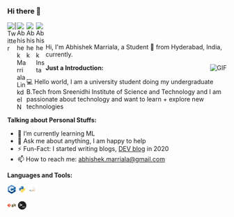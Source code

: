 ### Hi there 👋

<!--
**thecoderxman/thecoderxman** is a ✨ _special_ ✨ repository because its `README.md` (this file) appears on your GitHub profile.

Here are some ideas to get you started:

- 🔭 I’m currently working on ...
- 🌱 I’m currently learning ...
- 👯 I’m looking to collaborate on ...
- 🤔 I’m looking for help with ...
- 💬 Ask me about ...
- 📫 How to reach me: ...
- 😄 Pronouns: ...
- ⚡ Fun fact: ...
-->



<a href="https://twitter.com/thecoderxman">
<img align="left" alt=" | Twitter" width="22px" src="https://cdn.jsdelivr.net/npm/simple-icons@v3/icons/twitter.svg" />
</a>
<a href="https://www.linkedin.com/in/abhishek-marriala/">
<img align="left" alt="Abhishek Marriala  LinkdeIN" width="22px" src="https://cdn.jsdelivr.net/npm/simple-icons@v3/icons/linkedin.svg" />
</a>
<a href="https://t.me/">
<img align="left" alt="Abhishek" width="22px" src="https://cdn.jsdelivr.net/npm/simple-icons@v3/icons/telegram.svg" />
</a>
<a href="https://www.instagram.com/abhishek5460/">
<img align="left" alt="Abhishek Insta" width="22px" src="https://cdn.jsdelivr.net/npm/simple-icons@v3/icons/instagram.svg" />
</a>


<br >
<br />


Hi, I'm Abhishek Marriala, a Student 🚀 from Hyderabad, India, currently.

<img align="right" alt="GIF" src="https://media.giphy.com/media/836HiJc7pgzy8iNXCn/giphy.gif" />

**Just a Introduction:**

💻 Hello world, I am a university student doing my undergraduate B.Tech from Sreenidhi Institute of Science and Technology and I am passionate about technology and want to learn + explore new technologies

**Talking about Personal Stuffs:**

- 🌱 I’m currently learning ML 
- 💬 Ask me about anything, I am happy to help
- ⚡️ Fun-Fact: I started writing blogs, [DEV blog](https://dev.to/priyankaprasad) in 2020
- 📫 How to reach me: abhishek.marriala@gmail.com
<!-- - 📝[Resume] -->

**Languages and Tools:**

<!-- <code><img height="20" src="https://raw.githubusercontent.com/github/explore/5c058a388828bb5fde0bcafd4bc867b5bb3f26f3/topics/graphql/graphql.png"></code> -->
<code><img height="20" src="https://raw.githubusercontent.com/github/explore/80688e429a7d4ef2fca1e82350fe8e3517d3494d/topics/cpp/cpp.png"></code>
<code><img height="20" src="https://raw.githubusercontent.com/github/explore/80688e429a7d4ef2fca1e82350fe8e3517d3494d/topics/python/python.png"></code>
<code><img height="20" src="https://raw.githubusercontent.com/github/explore/80688e429a7d4ef2fca1e82350fe8e3517d3494d/topics/mysql/mysql.png"></code>
<!-- <code><img height="20" src="https://raw.githubusercontent.com/github/explore/80688e429a7d4ef2fca1e82350fe8e3517d3494d/topics/firebase/firebase.png"></code> -->
<code><img height="20" src="https://raw.githubusercontent.com/github/explore/80688e429a7d4ef2fca1e82350fe8e3517d3494d/topics/git/git.png"></code>
<code><img height="20" src="https://raw.githubusercontent.com/github/explore/80688e429a7d4ef2fca1e82350fe8e3517d3494d/topics/terminal/terminal.png"></code>

